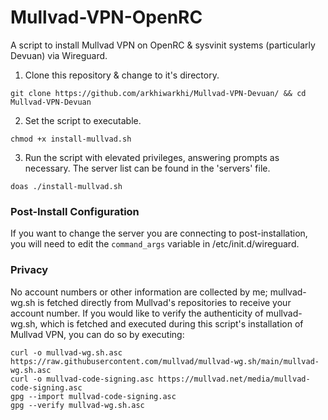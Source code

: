 # Mullvad-VPN-OpenRC
A script to install Mullvad VPN on OpenRC & sysvinit systems (particularly Devuan) via Wireguard.

1. Clone this repository & change to it's directory.
```
git clone https://github.com/arkhiwarkhi/Mullvad-VPN-Devuan/ && cd Mullvad-VPN-Devuan
```
2. Set the script to executable.
```
chmod +x install-mullvad.sh
```
3. Run the script with elevated privileges, answering prompts as necessary. The server list can be found in the 'servers' file.
```
doas ./install-mullvad.sh
```
### Post-Install Configuration
If you want to change the server you are connecting to post-installation, you will need to edit the ```command_args``` variable in /etc/init.d/wireguard.

### Privacy
No account numbers or other information are collected by me; mullvad-wg.sh is fetched directly from Mullvad's repositories to receive your account number. If you would like to verify the authenticity of mullvad-wg.sh, which is fetched and executed during this script's installation of Mullvad VPN, you can do so by executing:
```
curl -o mullvad-wg.sh.asc https://raw.githubusercontent.com/mullvad/mullvad-wg.sh/main/mullvad-wg.sh.asc
curl -o mullvad-code-signing.asc https://mullvad.net/media/mullvad-code-signing.asc
gpg --import mullvad-code-signing.asc
gpg --verify mullvad-wg.sh.asc
```
